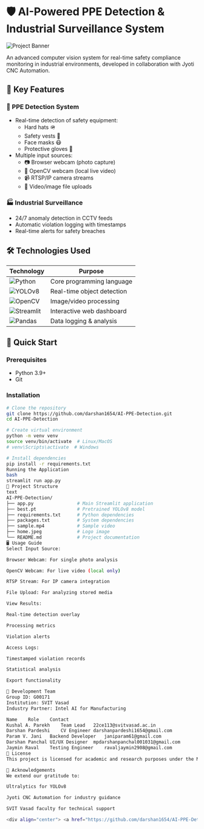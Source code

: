 # 🛡️ AI-Powered PPE Detection & Industrial Surveillance System

![Project Banner](https://via.placeholder.com/1200x400?text=AI+PPE+Detection+and+Industrial+Surveillance)

An advanced computer vision system for real-time safety compliance monitoring in industrial environments, developed in collaboration with Jyoti CNC Automation.

## 🌟 Key Features

### 👷 PPE Detection System
- Real-time detection of safety equipment:
  - Hard hats 🪖
  - Safety vests 🦺 
  - Face masks 😷
  - Protective gloves 🧤
- Multiple input sources:
  - 📷 Browser webcam (photo capture)
  - 🎥 OpenCV webcam (local live video)
  - 📹 RTSP/IP camera streams
  - 📂 Video/image file uploads

### 🏭 Industrial Surveillance
- 24/7 anomaly detection in CCTV feeds
- Automatic violation logging with timestamps
- Real-time alerts for safety breaches

## 🛠️ Technologies Used

| Technology | Purpose |
|------------|---------|
| ![Python](https://img.shields.io/badge/Python-3.9+-blue) | Core programming language |
| ![YOLOv8](https://img.shields.io/badge/YOLOv8-8.0+-brightgreen) | Real-time object detection |
| ![OpenCV](https://img.shields.io/badge/OpenCV-4.7+-orange) | Image/video processing |
| ![Streamlit](https://img.shields.io/badge/Streamlit-1.25+-red) | Interactive web dashboard |
| ![Pandas](https://img.shields.io/badge/Pandas-1.3+-yellow) | Data logging & analysis |

## 🚀 Quick Start

### Prerequisites
- Python 3.9+
- Git

### Installation
```bash
# Clone the repository
git clone https://github.com/darshan1654/AI-PPE-Detection.git
cd AI-PPE-Detection

# Create virtual environment
python -m venv venv
source venv/bin/activate  # Linux/MacOS
# venv\Scripts\activate  # Windows

# Install dependencies
pip install -r requirements.txt
Running the Application
bash
streamlit run app.py
📂 Project Structure
text
AI-PPE-Detection/
├── app.py                # Main Streamlit application
├── best.pt               # Pretrained YOLOv8 model
├── requirements.txt      # Python dependencies
├── packages.txt          # System dependencies
├── sample.mp4            # Sample video
├── home.jpeg             # Logo image
└── README.md             # Project documentation
🖥️ Usage Guide
Select Input Source:

Browser Webcam: For single photo analysis

OpenCV Webcam: For live video (local only)

RTSP Stream: For IP camera integration

File Upload: For analyzing stored media

View Results:

Real-time detection overlay

Processing metrics

Violation alerts

Access Logs:

Timestamped violation records

Statistical analysis

Export functionality

👥 Development Team
Group ID: G00171
Institution: SVIT Vasad
Industry Partner: Intel AI for Manufacturing

Name	Role	Contact
Kushal A. Parekh	Team Lead	22ce113@svitvasad.ac.in
Darshan Pardeshi	CV Engineer	darshanpardeshi1654@gmail.com
Param V. Jani	Backend Developer	janiparam61@gmail.com
Darshan Panchal	UI/UX Designer	mpdarshanpanchal001031@gmail.com
Jaymin Raval	Testing Engineer	ravaljaymin2908@gmail.com
📜 License
This project is licensed for academic and research purposes under the MIT License.

🤝 Acknowledgements
We extend our gratitude to:

Ultralytics for YOLOv8

Jyoti CNC Automation for industry guidance

SVIT Vasad faculty for technical support

<div align="center"> <a href="https://github.com/darshan1654/AI-PPE-Detection"> <img src="https://img.shields.io/github/stars/darshan1654/AI-PPE-Detection?style=social" alt="GitHub Stars"> </a> <a href="https://github.com/darshan1654/AI-PPE-Detection/fork"> <img src="https://img.shields.io/github/forks/darshan1654/AI-PPE-Detection?style=social" alt="GitHub Forks"> </a> </div> ```
